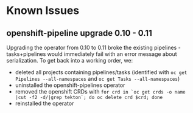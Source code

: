 # Known Issues

## openshift-pipeline upgrade 0.10 - 0.11
Upgrading the operator from 0.10 to 0.11 broke the existing pipelines - tasks+pipelines would immediately fail with an error message about serialization. To get back into a working order, we:
- deleted all projects containing pipelines/tasks (identified with ```oc get Pipelines --all-namespaces``` and ```oc get Tasks --all-namespaces```)
- uninstalled the openshift-pipelines operator
- removed the openshift CRDs with ```for crd in `oc get crds -o name |cut -f2 -d/|grep tekton`; do oc delete crd $crd; done```
- reinstalled the operator 
